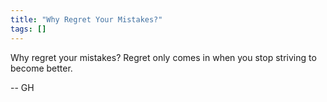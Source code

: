 ```yaml
---
title: "Why Regret Your Mistakes?"
tags: []
---
```


Why regret your mistakes? Regret only comes in when you stop striving to become
better.

-- GH
